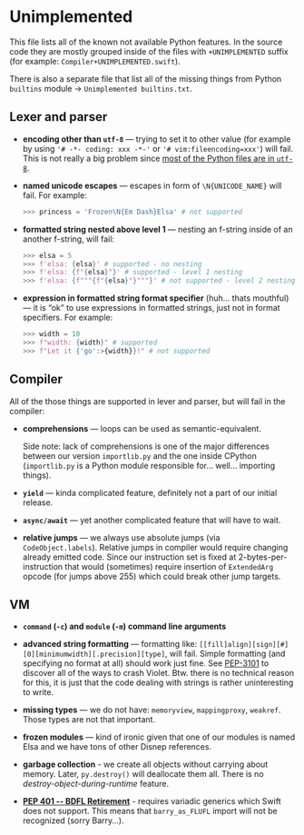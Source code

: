 # Unimplemented

This file lists all of the known not available Python features. In the source code they are mostly grouped inside of the files with `+UNIMPLEMENTED` suffix (for example: `Compiler+UNIMPLEMENTED.swift`).

There is also a separate file that list all of the missing things from Python `builtins` module -> `Unimplemented builtins.txt`.

## Lexer and parser

- **encoding other than `utf-8`** — trying to set it to other value (for example by using `'# -*- coding: xxx -*-'` or `'# vim:fileencoding=xxx'`) will fail. This is not really a big problem since [most of the Python files are in `utf-8`](https://www.python.org/dev/peps/pep-3120/).

- **named unicode escapes** — escapes in form of `\N{UNICODE_NAME}` will fail. For example:

    ```py
    >>> princess = 'Frozen\N{Em Dash}Elsa' # not supported
    ```

- **formatted string nested above level 1** — nesting an f-string inside of an another f-string, will fail:

    ```py
    >>> elsa = 5
    >>> f'elsa: {elsa}' # supported - no nesting
    >>> f'elsa: {f"{elsa}"}' # supported - level 1 nesting
    >>> f'elsa: {f"""{f"{elsa}"}"""}' # not supported - level 2 nesting
    ```

- **expression in formatted string format specifier** (huh… thats mouthful) — it is “ok” to use expressions in formatted strings, just not in format specifiers. For example:

    ```py
    >>> width = 10
    >>> f"width: {width}" # supported
    >>> f"Let it {'go':>{width}}!" # not supported
    ```

## Compiler

All of the those things are supported in lever and parser, but will fail in the compiler:

- **comprehensions** — loops can be used as semantic-equivalent.

    Side note: lack of comprehensions is one of the major differences between our version `importlib.py` and the one inside CPython (`importlib.py` is a Python module responsible for… well… importing things).

- **`yield`** — kinda complicated feature, definitely not a part of our initial release.

- **`async/await`** — yet another complicated feature that will have to wait.

- **relative jumps** — we always use absolute jumps (via `CodeObject.labels`). Relative jumps in compiler would require changing already emitted code. Since our instruction set is fixed at 2-bytes-per-instruction that would (sometimes) require insertion of `ExtendedArg` opcode (for jumps above 255) which could break other jump targets.

## VM

- **`command` (`-c`) and `module` (`-m`) command line arguments**

- **advanced string formatting** — formatting like: `[[fill]align][sign][#][0][minimumwidth][.precision][type]`, will fail. Simple formatting (and specifying no format at all) should work just fine. See [PEP-3101](https://www.python.org/dev/peps/pep-3101/#standard-format-specifiers) to discover all of the ways to crash Violet. Btw. there is no technical reason for this, it is just that the code dealing with strings is rather uninteresting to write.

- **missing types** — we do not have: `memoryview`, `mappingproxy`, `weakref`. Those types are not that important.

- **frozen modules** — kind of ironic given that one of our modules is named Elsa and we have tons of other Disnep references.

- **garbage collection** - we create all objects without carrying about memory. Later, `py.destroy()` will deallocate them all. There is no *destroy-object-during-runtime* feature.

- **[PEP 401 -- BDFL Retirement](https://www.python.org/dev/peps/pep-0401)** - requires variadic generics which Swift does not support. This means that `barry_as_FLUFL` import will not be recognized (sorry Barry…).
